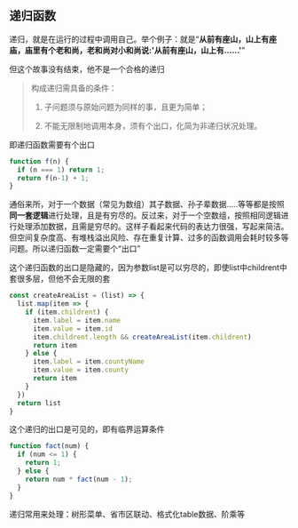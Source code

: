 ## 递归函数

递归，就是在运行的过程中调用自己。举个例子：就是“**从前有座山，山上有座庙，庙里有个老和尚，老和尚对小和尚说:'从前有座山，山上有......'**”

但这个故事没有结束，他不是一个合格的递归

> 构成递归需具备的条件：
>
> 1. 子问题须与原始问题为同样的事，且更为简单；
>
> 2. 不能无限制地调用本身，须有个出口，化简为非递归状况处理。

即递归函数需要有个出口

```js
function f(n) {
  if (n === 1) return 1;
  return f(n-1) + 1;
}
```

通俗来所，对于一个数据（常见为数组）其子数据、孙子辈数据.....等等都是按照**同一套逻辑**进行处理，且是有穷尽的。反过来，对于一个空数组，按照相同逻辑进行处理添加数据，且需是穷尽的。这样子看起来代码的表达力很强，写起来简洁。但空间复杂度高、有堆栈溢出风险、存在重复计算、过多的函数调用会耗时较多等问题。所以递归函数一定需要个“出口”

这个递归函数的出口是隐藏的，因为参数list是可以穷尽的，即使list中childrent中套很多层，但他不会无限的套

```js
const createAreaList = (list) => {
  list.map(item => {
    if (item.childrent) {
      item.label = item.name
      item.value = item.id
      item.childrent.length && createAreaList(item.childrent)
      return item
    } else {
      item.label = item.countyName
      item.value = item.county
      return item
    }
  })
  return list
}
```

这个递归的出口是可见的，即有临界运算条件

```js
function fact(num) {
  if (num <= 1) {
    return 1;
  } else {
    return num * fact(num - 1);
  }
}
```

递归常用来处理：树形菜单、省市区联动、格式化table数据、阶乘等